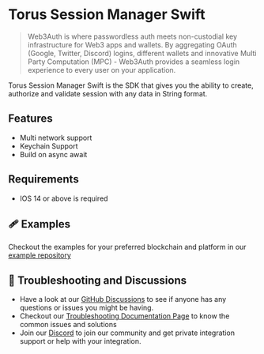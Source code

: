 # Torus Session Manager Swift

> Web3Auth is where passwordless auth meets non-custodial key infrastructure for Web3 apps and wallets. By aggregating OAuth (Google, Twitter, Discord) logins, different wallets and innovative Multi Party Computation (MPC) - Web3Auth provides a seamless login experience to every user on your application.

Torus Session Manager Swift is the SDK that gives you the ability to create, authorize and
validate session with any data in String format.

## Features

- Multi network support
- Keychain Support
- Build on async await 

## Requirements

- IOS 14 or above is required

## 🩹 Examples

Checkout the examples for your preferred blockchain and platform in
our [example repository](https://github.com/Web3Auth/session-manager-swift/tree/master/Example)

## 💬 Troubleshooting and Discussions

- Have a look at
  our [GitHub Discussions](https://github.com/Web3Auth/Web3Auth/discussions?discussions_q=sort%3Atop)
  to see if anyone has any questions or issues you might be having.
- Checkout our [Troubleshooting Documentation Page](https://web3auth.io/docs/troubleshooting) to
  know the common issues and solutions
- Join our [Discord](https://discord.gg/web3auth) to join our community and get private integration
  support or help with your integration.

